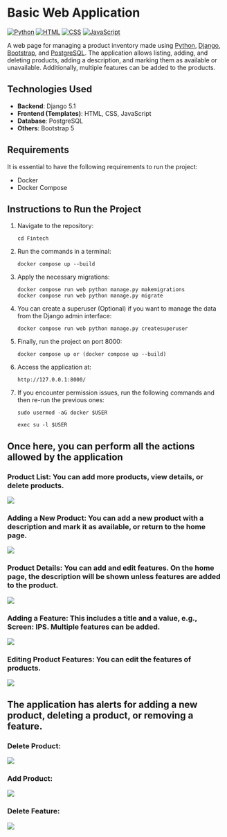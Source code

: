# Basic Web Application

[![Python](https://img.shields.io/badge/Python-3.11+-yellow?style=for-the-badge&logo=python&logoColor=white&labelColor=101010)](https://python.org)
[![HTML](https://img.shields.io/badge/HTML-orange?style=for-the-badge&logo=html5&logoColor=white&labelColor=101010)](https://developer.mozilla.org/en/docs/Web/HTML)
[![CSS](https://img.shields.io/badge/CSS-blue?style=for-the-badge&logo=css3&logoColor=white&labelColor=101010)](https://developer.mozilla.org/en/docs/Web/CSS)
[![JavaScript](https://img.shields.io/badge/JavaScript-yellow?style=for-the-badge&logo=javascript&logoColor=white&labelColor=101010)](https://developer.mozilla.org/en/docs/Web/JavaScript)

A web page for managing a product inventory made using [Python](https://python.org), [Django](https://www.djangoproject.com/), [Bootstrap](https://getbootstrap.com/), and [PostgreSQL](https://www.postgresql.org/). The application allows listing, adding, and deleting products, adding a description, and marking them as available or unavailable. Additionally, multiple features can be added to the products.

## Technologies Used

- **Backend**: Django 5.1
- **Frontend (Templates)**: HTML, CSS, JavaScript
- **Database**: PostgreSQL
- **Others**: Bootstrap 5

## Requirements

It is essential to have the following requirements to run the project:
- Docker
- Docker Compose

## Instructions to Run the Project

1. Navigate to the repository:
   ```
   cd Fintech
   ```
2. Run the commands in a terminal:
    ```
    docker compose up --build
    ```
3. Apply the necessary migrations:
    ```
    docker compose run web python manage.py makemigrations
    docker compose run web python manage.py migrate 
    ```
4. You can create a superuser (Optional) if you want to manage the data from the Django admin interface:
    ```
    docker compose run web python manage.py createsuperuser
    ```
5. Finally, run the project on port 8000:
    ```
    docker compose up or (docker compose up --build)
    ```
6. Access the application at:

    ```
    http://127.0.0.1:8000/
    ```

7. If you encounter permission issues, run the following commands and then re-run the previous ones:

    ```
    sudo usermod -aG docker $USER
    ```
    ```
    exec su -l $USER
    ```

## Once here, you can perform all the actions allowed by the application

### Product List: You can add more products, view details, or delete products.
![](./images/lista.png)

### Adding a New Product: You can add a new product with a description and mark it as available, or return to the home page.
![](./images/agregar.png)

### Product Details: You can add and edit features. On the home page, the description will be shown unless features are added to the product.
![](./images/detalles.png)

### Adding a Feature: This includes a title and a value, e.g., **Screen:** IPS. Multiple features can be added.
![](./images/agregar-detalle.png)

### Editing Product Features: You can edit the features of products.
![](./images/editar-detalle.png)

## The application has alerts for adding a new product, deleting a product, or removing a feature.

### Delete Product:
![](./images/captura1.png)

### Add Product:
![](./images/captura2.png)

### Delete Feature:
![](./images/captura3.png)
